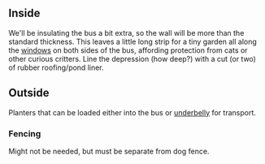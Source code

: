 
## Inside

We'll be insulating the bus a bit extra, so the wall will be more than the standard thickness.
This leaves a little long strip for a tiny garden all along the [windows](../substrate#windows) on both sides of the bus,
affording protection from cats or other curious critters.
Line the depression (how deep?) with a cut (or two) of rubber roofing/pond liner.

## Outside

Planters that can be loaded either into the bus or [underbelly](../substrate/#underbelly) for transport.

### Fencing

Might not be needed, but must be separate from dog fence.

